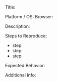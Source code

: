 Title: 

Platform / OS: 
Browser: 

Description: 

Steps to Reproduce:

 - step
 - step
 - step

Expected Behavior: 

Additional Info: 
